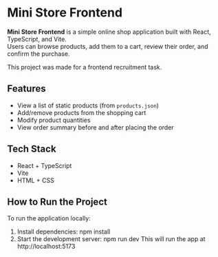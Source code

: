 # Mini Store Frontend

**Mini Store Frontend** is a simple online shop application built with React, TypeScript, and Vite.  
Users can browse products, add them to a cart, review their order, and confirm the purchase.

This project was made for a frontend recruitment task.

## Features

- View a list of static products (from `products.json`)
- Add/remove products from the shopping cart
- Modify product quantities
- View order summary before and after placing the order

## Tech Stack

- React + TypeScript
- Vite
- HTML + CSS

## How to Run the Project

To run the application locally:
1. Install dependencies: npm install
2. Start the development server: npm run dev
This will run the app at http://localhost:5173
